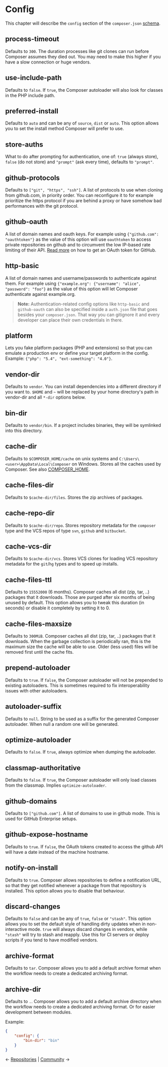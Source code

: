 # Config

This chapter will describe the `config` section of the `composer.json` 
[schema](04-schema.md).

## process-timeout

Defaults to `300`. The duration processes like git clones can run before
Composer assumes they died out. You may need to make this higher if you have a
slow connection or huge vendors.

## use-include-path

Defaults to `false`. If `true`, the Composer autoloader will also look for classes
in the PHP include path.

## preferred-install

Defaults to `auto` and can be any of `source`, `dist` or `auto`. This option
allows you to set the install method Composer will prefer to use.

## store-auths

What to do after prompting for authentication, one of: `true` (always store),
`false` (do not store) and `"prompt"` (ask every time), defaults to `"prompt"`.

## github-protocols

Defaults to `["git", "https", "ssh"]`. A list of protocols to use when cloning
from github.com, in priority order. You can reconfigure it to for example
prioritize the https protocol if you are behind a proxy or have somehow bad
performances with the git protocol.

## github-oauth

A list of domain names and oauth keys. For example using `{"github.com":
"oauthtoken"}` as the value of this option will use `oauthtoken` to access
private repositories on github and to circumvent the low IP-based rate limiting
of their API. [Read
more](articles/troubleshooting.md#api-rate-limit-and-oauth-tokens) on how to get
an OAuth token for GitHub.

## http-basic

A list of domain names and username/passwords to authenticate against them. For
example using `{"example.org": {"username": "alice", "password": "foo"}` as the
value of this option will let Composer authenticate against example.org.

> **Note:** Authentication-related config options like `http-basic` and
> `github-oauth` can also be specified inside a `auth.json` file that goes
> besides your `composer.json`. That way you can gitignore it and every
> developer can place their own credentials in there.

## platform

Lets you fake platform packages (PHP and extensions) so that you can emulate a
production env or define your target platform in the config. Example: `{"php":
"5.4", "ext-something": "4.0"}`.

## vendor-dir

Defaults to `vendor`. You can install dependencies into a different directory if
you want to. `$HOME` and `~` will be replaced by your home directory's path in
vendor-dir and all `*-dir` options below.

## bin-dir

Defaults to `vendor/bin`. If a project includes binaries, they will be symlinked
into this directory.

## cache-dir

Defaults to `$COMPOSER_HOME/cache` on unix systems and
`C:\Users\<user>\AppData\Local\Composer` on Windows. Stores all the caches used
by Composer. See also [COMPOSER_HOME](03-cli.md#composer-home).

## cache-files-dir

Defaults to `$cache-dir/files`. Stores the zip archives of packages.

## cache-repo-dir

Defaults to `$cache-dir/repo`. Stores repository metadata for the `composer`
type and the VCS repos of type `svn`, `github` and `bitbucket`.

## cache-vcs-dir

Defaults to `$cache-dir/vcs`. Stores VCS clones for loading VCS repository
metadata for the `git`/`hg` types and to speed up installs.

## cache-files-ttl

Defaults to `15552000` (6 months). Composer caches all dist (zip, tar, ..)
packages that it downloads. Those are purged after six months of being unused by
default. This option allows you to tweak this duration (in seconds) or disable
it completely by setting it to 0.

## cache-files-maxsize

Defaults to `300MiB`. Composer caches all dist (zip, tar, ..) packages that it
downloads. When the garbage collection is periodically ran, this is the maximum
size the cache will be able to use. Older (less used) files will be removed
first until the cache fits.

## prepend-autoloader

Defaults to `true`. If `false`, the Composer autoloader will not be prepended to
existing autoloaders. This is sometimes required to fix interoperability issues
with other autoloaders.

## autoloader-suffix

Defaults to `null`. String to be used as a suffix for the generated Composer
autoloader. When null a random one will be generated.

## optimize-autoloader

Defaults to `false`. If `true`, always optimize when dumping the autoloader.

## classmap-authoritative

Defaults to `false`. If `true`, the Composer autoloader will only load classes
from the classmap. Implies `optimize-autoloader`.

## github-domains

Defaults to `["github.com"]`. A list of domains to use in github mode. This is
used for GitHub Enterprise setups.

## github-expose-hostname

Defaults to `true`. If `false`, the OAuth tokens created to access the
github API will have a date instead of the machine hostname.

## notify-on-install

Defaults to `true`. Composer allows repositories to define a notification URL,
so that they get notified whenever a package from that repository is installed.
This option allows you to disable that behaviour.

## discard-changes

Defaults to `false` and can be any of `true`, `false` or `"stash"`. This option
allows you to set the default style of handling dirty updates when in
non-interactive mode. `true` will always discard changes in vendors, while
`"stash"` will try to stash and reapply. Use this for CI servers or deploy
scripts if you tend to have modified vendors.

## archive-format

Defaults to `tar`. Composer allows you to add a default archive format when the
workflow needs to create a dedicated archiving format.

## archive-dir

Defaults to `.`. Composer allows you to add a default archive directory when the
workflow needs to create a dedicated archiving format. Or for easier development
between modules.

Example:

```json
{
    "config": {
        "bin-dir": "bin"
    }
}
```

&larr; [Repositories](05-repositories.md)  |  [Community](07-community.md) &rarr;
